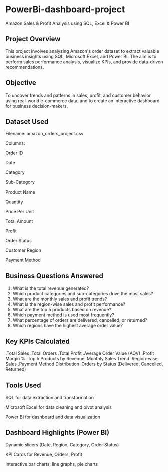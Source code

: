 # PowerBi-dashboard-project
Amazon Sales & Profit Analysis using SQL, Excel & Power BI

## Project Overview

This project involves analyzing Amazon's order dataset to extract valuable business insights using SQL, Microsoft Excel, and Power BI. The aim is to perform sales performance analysis, visualize KPIs, and provide data-driven recommendations.

## Objective

To uncover trends and patterns in sales, profit, and customer behavior using real-world e-commerce data, and to create an interactive dashboard for business decision-makers.

## Dataset Used

Filename: amazon_orders_project.csv

Columns:

Order ID

Date

Category

Sub-Category

Product Name

Quantity

Price Per Unit

Total Amount

Profit

Order Status

Customer Region

Payment Method


## Business Questions Answered

1. What is the total revenue generated?
2. Which product categories and sub-categories drive the most sales?
3. What are the monthly sales and profit trends?
4. What is the region-wise sales and profit performance?
5. What are the top 5 products based on revenue?
6. Which payment method is used most frequently?
7. What percentage of orders are delivered, cancelled, or returned?
8. Which regions have the highest average order value?


## Key KPIs Calculated

.Total Sales
.Total Orders
.Total Profit
.Average Order Value (AOV)
.Profit Margin %
.Top 5 Products by Revenue
.Monthly Sales Trend
.Region-wise Sales
.Payment Method Distribution
.Orders by Status (Delivered, Cancelled, Returned)


## Tools Used

SQL for data extraction and transformation

Microsoft Excel for data cleaning and pivot analysis

Power BI for dashboard and data visualization


## Dashboard Highlights (Power BI)

Dynamic slicers (Date, Region, Category, Order Status)

KPI Cards for Revenue, Orders, Profit

Interactive bar charts, line graphs, pie charts



